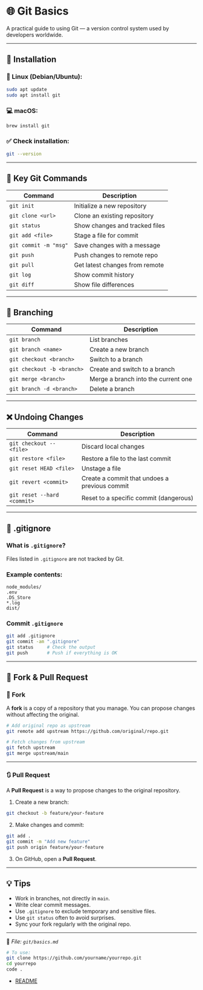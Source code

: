 # 🌐 Git Basics

A practical guide to using Git — a version control system used by developers worldwide.

---

## 🧰 Installation

### 🐧 Linux (Debian/Ubuntu):

```bash
sudo apt update
sudo apt install git
```

### 💻 macOS:

```bash
brew install git
```

### ✅ Check installation:

```bash
git --version
```

---

## 🔑 Key Git Commands

| Command                        | Description                                  |
|--------------------------------|----------------------------------------------|
| `git init`                     | Initialize a new repository                  |
| `git clone <url>`              | Clone an existing repository                 |
| `git status`                   | Show changes and tracked files               |
| `git add <file>`               | Stage a file for commit                      |
| `git commit -m "msg"`          | Save changes with a message                  |
| `git push`                     | Push changes to remote repo                  |
| `git pull`                     | Get latest changes from remote               |
| `git log`                      | Show commit history                          |
| `git diff`                     | Show file differences                        |

---

## 🌿 Branching

| Command                           | Description                                 |
|-----------------------------------|---------------------------------------------|
| `git branch`                      | List branches                               |
| `git branch <name>`               | Create a new branch                         |
| `git checkout <branch>`           | Switch to a branch                          |
| `git checkout -b <branch>`        | Create and switch to a branch               |
| `git merge <branch>`              | Merge a branch into the current one         |
| `git branch -d <branch>`          | Delete a branch                             |

---

## ❌ Undoing Changes

| Command                              | Description                                  |
|--------------------------------------|----------------------------------------------|
| `git checkout -- <file>`             | Discard local changes                        |
| `git restore <file>`                 | Restore a file to the last commit            |
| `git reset HEAD <file>`              | Unstage a file                               |
| `git revert <commit>`                | Create a commit that undoes a previous commit|
| `git reset --hard <commit>`          | Reset to a specific commit (dangerous)       |

---

## 📁 .gitignore

### What is `.gitignore`?

Files listed in `.gitignore` are not tracked by Git.

### Example contents:

```
node_modules/
.env
.DS_Store
*.log
dist/
```

### Commit `.gitignore`

```bash
git add .gitignore
git commit -am ".gitignore"
git status     # Check the output
git push       # Push if everything is OK
```

---

## 🌱 Fork & Pull Request

### 🔁 Fork

A **fork** is a copy of a repository that you manage. You can propose changes without affecting the original.

```bash
# Add original repo as upstream
git remote add upstream https://github.com/original/repo.git

# Fetch changes from upstream
git fetch upstream
git merge upstream/main
```

---

### 🔃 Pull Request

A **Pull Request** is a way to propose changes to the original repository.

1. Create a new branch:

```bash
git checkout -b feature/your-feature
```

2. Make changes and commit:

```bash
git add .
git commit -m "Add new feature"
git push origin feature/your-feature
```

3. On GitHub, open a **Pull Request**.

---

## 💡 Tips

- Work in branches, not directly in `main`.
- Write clear commit messages.
- Use `.gitignore` to exclude temporary and sensitive files.
- Use `git status` often to avoid surprises.
- Sync your fork regularly with the original repo.

---

📘 *File: `git/basics.md`*

```bash
# To use:
git clone https://github.com/yourname/yourrepo.git
cd yourrepo
code .
```

- [README](../README.md)